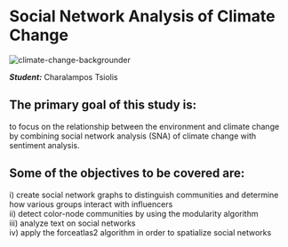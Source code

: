 # Social Network Analysis of Climate Change

![climate-change-backgrounder](https://user-images.githubusercontent.com/102482024/175203408-c255bb4a-34c2-43d8-8723-7a159010397c.jpeg)


***Student:*** Charalampos Tsiolis

## The primary goal of this study is: 

to focus on the relationship between the environment and climate change by combining social network analysis (SNA) of climate change with sentiment analysis. 

## Some of the objectives to be covered are:
 
i)	create social network graphs to distinguish communities and determine how various groups interact with influencers\
ii)	detect color-node communities by using the modularity algorithm\
iii) analyze text on social networks\
iv)	apply the forceatlas2 algorithm in order to spatialize social networks 




